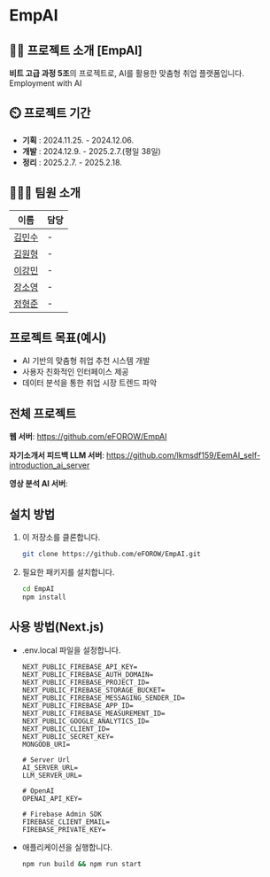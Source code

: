 # EmpAI

## 👨‍🏫 프로젝트 소개 [EmpAI]
**비트 고급 과정 5조**의 프로젝트로, AI를 활용한 맞춤형 취업 플랫폼입니다. 
Employment with AI

## ⏲️ 프로젝트 기간
- **기획** : 2024.11.25. - 2024.12.06.
- **개발** : 2024.12.9. - 2025.2.7.(평일 38일)
- **정리** : 2025.2.7. - 2025.2.18.

## 🧑‍🤝‍🧑 팀원 소개

| 이름       | 담당          |
|------------|---------------|
| [김민수](https://github.com/mayway777)| - |
| [김원형](https://github.com/eFOROW)| - |
| [이강민](https://github.com/lkmsdf159)| - |
| [장소영](https://github.com/sy56)| - |
| [정형준](https://github.com/Junghyeongjun)| - |

## 프로젝트 목표(예시)

- AI 기반의 맞춤형 취업 추천 시스템 개발
- 사용자 친화적인 인터페이스 제공
- 데이터 분석을 통한 취업 시장 트렌드 파악


## 전체 프로젝트
**웹 서버**: https://github.com/eFOROW/EmpAI

**자기소개서 피드백 LLM 서버**: https://github.com/lkmsdf159/EemAI_self-introduction_ai_server

**영상 분석 AI 서버**: 

## 설치 방법

1. 이 저장소를 클론합니다.
   ```bash
   git clone https://github.com/eFOROW/EmpAI.git
   ```
2. 필요한 패키지를 설치합니다.
   ```bash
   cd EmpAI
   npm install
   ```

## 사용 방법(Next.js)

- .env.local 파일을 설정합니다.
  ```
  NEXT_PUBLIC_FIREBASE_API_KEY=
  NEXT_PUBLIC_FIREBASE_AUTH_DOMAIN=
  NEXT_PUBLIC_FIREBASE_PROJECT_ID=
  NEXT_PUBLIC_FIREBASE_STORAGE_BUCKET=
  NEXT_PUBLIC_FIREBASE_MESSAGING_SENDER_ID=
  NEXT_PUBLIC_FIREBASE_APP_ID=
  NEXT_PUBLIC_FIREBASE_MEASUREMENT_ID=
  NEXT_PUBLIC_GOOGLE_ANALYTICS_ID=
  NEXT_PUBLIC_CLIENT_ID=
  NEXT_PUBLIC_SECRET_KEY=
  MONGODB_URI=

  # Server Url
  AI_SERVER_URL=
  LLM_SERVER_URL=
  
  # OpenAI
  OPENAI_API_KEY=
  
  # Firebase Admin SDK
  FIREBASE_CLIENT_EMAIL=
  FIREBASE_PRIVATE_KEY=
  ```

- 애플리케이션을 실행합니다.
  ```bash
  npm run build && npm run start
  ```